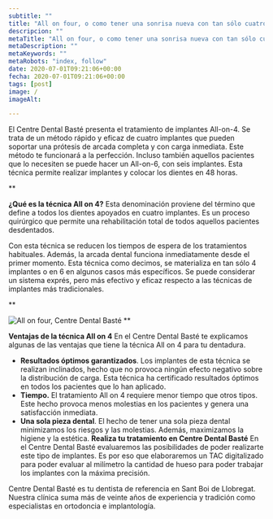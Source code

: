 ```yaml
---
subtitle: ""
title: "All on four, o como tener una sonrisa nueva con tan sólo cuatro implantes y 48 horas"
descripcion: ""
metaTitle: "All on four, o como tener una sonrisa nueva con tan sólo cuatro implantes y 48 horas"
metaDescription: ""
metaKeywords: ""
metaRobots: "index, follow"
date: 2020-07-01T09:21:06+00:00
fecha: 2020-07-01T09:21:06+00:00
tags: [post]
image: /
imageAlt: 

---
```


El Centre Dental Basté presenta el tratamiento de implantes All-on-4. Se trata de un método rápido y eficaz de cuatro implantes que pueden soportar una prótesis de arcada completa y con carga inmediata. Este método te funcionará a la perfección. Incluso también aquellos pacientes que lo necesiten se puede hacer un All-on-6, con seis implantes. Esta técnica permite realizar implantes y colocar los dientes en 48 horas.

**


**¿Qué es la técnica All on 4?**
Esta denominación proviene del término que define a todos los dientes apoyados en cuatro implantes. Es un proceso quirúrgico que permite una rehabilitación total de todos aquellos pacientes desdentados.

Con esta técnica se reducen los tiempos de espera de los tratamientos habituales. Además, la arcada dental funciona inmediatamente desde el primer momento. Esta técnica como decimos, se materializa en tan sólo 4 implantes o en 6 en algunos casos más específicos. Se puede considerar un sistema exprés, pero más efectivo y eficaz respecto a las técnicas de implantes más tradicionales.

**


![All on four, Centre Dental Basté](https://centredentalbaste.com/wp-content/uploads/2020/07/all-on-four-baste-1024x1024.jpg)
**


**Ventajas de la técnica All on 4**
En el Centre Dental Basté te explicamos algunas de las ventajas que tiene la técnica All on 4 para tu dentadura.

* **Resultados óptimos garantizados**. Los implantes de esta técnica se realizan inclinados, hecho que no provoca ningún efecto negativo sobre la distribución de carga. Esta técnica ha certificado resultados óptimos en todos los pacientes que lo han aplicado.
* **Tiempo.** El tratamiento All on 4 requiere menor tiempo que otros tipos. Este hecho provoca menos molestias en los pacientes y genera una satisfacción inmediata.
* **Una sola pieza dental**. El hecho de tener una sola pieza dental minimizamos los riesgos y las molestias. Además, maximizamos la higiene y la estética.
**Realiza tu tratamiento en Centre Dental Basté**
En el Centre Dental Basté evaluaremos las posibilidades de poder realizarte este tipo de implantes. Es por eso que elaboraremos un TAC digitalizado para poder evaluar al milímetro la cantidad de hueso para poder trabajar los implantes con la máxima precisión.

Centre Dental Basté es tu dentista de referencia en Sant Boi de Llobregat. Nuestra clínica suma más de veinte años de experiencia y tradición como especialistas en ortodoncia e implantología.
